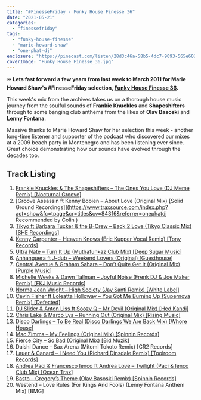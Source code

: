 ```yaml
---
title: "#FinesseFriday - Funky House Finesse 36"
date: "2021-05-21"
categories: 
  - "finessefriday"
tags: 
  - "funky-house-finesse"
  - "marie-howard-shaw"
  - "one-phat-dj"
enclosure: "https://pinecast.com/listen/28d3c46a-58b5-4dc7-9093-565e6020bf13.mp3 115243446 audio/mpeg "
coverImage: "Funky_House_Finesse_36.jpg"
---
```


**⏩ Lets fast forward a few years from last week to March 2011 for Marie Howard Shaw's #FinesseFriday selection, [Funky House Finesse 36](https://www.housefinesse.com/funkyhousefinesse/funky-house-finesse-36/).**

This week's mix from the archives takes us on a thorough house music journey from the soulful sounds of **Frankie Knuckles** and **Shapeshifters** through to some banging club anthems from the likes of **Olav Basoski** and **Lenny Fontana**.

Massive thanks to Marie Howard Shaw for her selection this week - another long-time listener and supporter of the podcast who discovered our mixes at a 2009 beach party in Montenegro and has been listening ever since. Great choice demonstrating how our sounds have evolved through the decades too.

## Track Listing

1. [Frankie Knuckles & The Shapeshifters – The Ones You Love (DJ Meme Remix) \[Nocturnal Groove\]](https://jobl.in/f361)
2. [Groove Assassin ft Kenny Bobien – About Love (Original Mix) \[Solid Ground Recordings\]](https://www.traxsource.com/index.php?act=show&fc=tpage&cr=titles&cv=84316&referrer=onephatdj Recommended by Colin )
3. [Tikyo ft Barbara Tucker & the B-Crew – Back 2 Love (Tikyo Classic Mix) \[SHE Recordings\]](https://www.traxsource.com/index.php?act=show&fc=tpage&cr=titles&cv=85689&alias=downloads&referrer=onephatdj)
4. [Kenny Carpenter – Heaven Knows (Eric Kupper Vocal Remix) \[Tony Records\]](https://www.traxsource.com/index.php?act=show&fc=tpage&cr=titles&cv=84622&referrer=onephatdj)
5. [Ultra Nate – Turn It Up (Muthafunkaz Club Mix) \[Deep Sugar Music\]](https://jobl.in/f365)
6. [Anhanguera ft J-dub – Weekend Lovers (Original) \[Guesthouse\]](https://www.traxsource.com/index.php?act=show&fc=tpage&cr=titles&cv=80741)
7. [Central Avenue & Graham Sahara – Don’t Quite Get It (Original Mix) \[Purple Music\]](https://onephatdj.trackitdown.net/genre/house/track/3056701.html)
8. [Michelle Weeks & Dawn Tallman – Joyful Noise (Frenk DJ & Joe Maker Remix) \[FKJ Music Records\]](https://onephatdj.trackitdown.net/genre/house/track/2991561.html)
9. [Norma Jean Wright – High Society (Jay Santi Remix) \[White Label\]](https://www.jaysanti.nl)
10. [Cevin Fisher ft Loleatta Holloway – You Got Me Burning Up (Supernova Remix) \[Defected\]](https://jobl.in/f3610)
11. [DJ Slider & Anton Liss ft Soozy Q – Mr Devil (Original Mix) \[Hed Kandi\]](https://jobl.in/f3611)
12. [Chris Lake & Marco Lys – Running Out (Original Mix) \[Rising Music\]](https://jobl.in/f3612)
13. [Disco Darlings – To Be Real (Disco Darlings We Are Back Mix) \[Whore House\]](https://jobl.in/f3613)
14. [Mac Zimms – My Feelings (Original Mix) \[Spinnin Records\]](https://jobl.in/f3614)
15. [Fierce City – So Bad (Original Mix) \[Bid Muzik\]](https://onephatdj.trackitdown.net/genre/house/track/2987724.html)
16. Daishi Dance – Sax Arena (Mitomi Tokoto Remix) \[CR2 Records\]
17. [Lauer & Canard – I Need You (Richard Dinsdale Remix) \[Toolroom Records\]](https://www.toolroomrecords.co.uk/shop/singles/i-need-you)
18. [Andrea Paci & Francesco Ienco ft Andrea Love – Twilight (Paci & Ienco Club Mix) \[Ocean Trax\]](https://www.traxsource.com/index.php?act=show&fc=tpage&cr=titles&cv=82229&referrer=onephatdj)
19. [Basto – Gregory’s Theme (Olav Basoski Remix) \[Spinnin Records\]](https://www.traxsource.com/index.php?act=show&fc=tpage&cr=titles&cv=84223&referrer=onephatdj)
20. Westend – Love Rules (For Kings And Fools) (Lenny Fontana Anthem Mix) \[BMG\]
